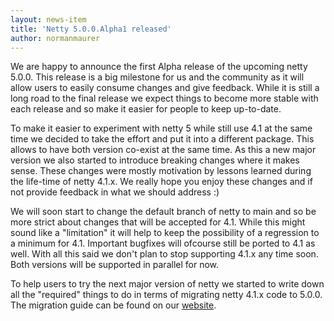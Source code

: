 ```yaml
---
layout: news-item
title: 'Netty 5.0.0.Alpha1 released'
author: normanmaurer
---
```


We are happy to announce the first Alpha release of the upcoming netty 5.0.0. This release is a big milestone for us and the community as it will allow users to easily consume changes and give feedback. While it is still a long road to the final release we expect things to become more stable with each release and so make it easier for people to keep up-to-date.

To make it easier to experiment with netty 5 while still use 4.1 at the same time we decided to take the effort and put it into a different package. This allows to have both version co-exist at the same time. As this a new major version we also started to introduce breaking changes where it makes sense. These changes were mostly motivation by lessons learned during the life-time of netty 4.1.x. We really hope you enjoy these changes and if not provide feedback in what we should address :)

We will soon start to change the default branch of netty to main and so be more strict about changes that will be accepted for 4.1. While this might sound like a "limitation" it will  help to keep the possibility of a regression to a minimum for 4.1. Important bugfixes will ofcourse still be ported to 4.1 as well.  With all this said we don't plan to stop supporting 4.1.x any time soon. Both versions will be supported in parallel for now.

To help users to try the next major version of netty we started to write down all the "required" things to do in terms of migrating netty 4.1.x code to 5.0.0. The migration guide can be found on our [website](https://github.com/netty/netty/wiki/Netty-5-Migration-Guide).